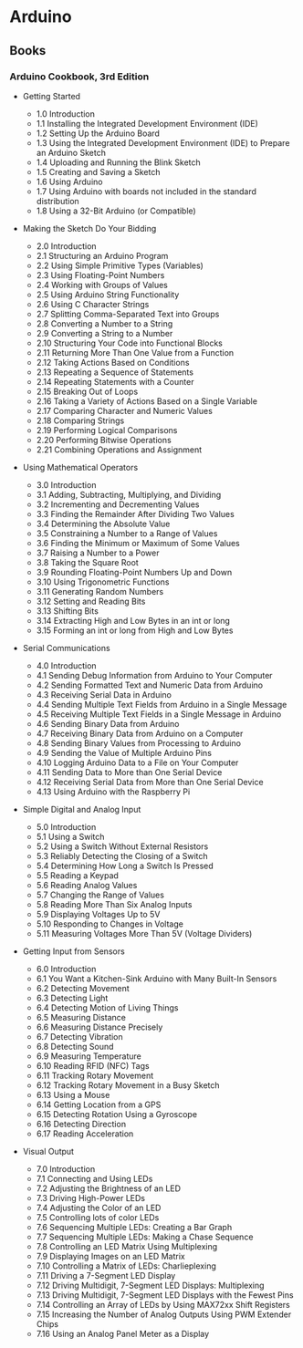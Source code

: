 # Arduino

## Books

### Arduino Cookbook, 3rd Edition

- Getting Started

  - 1.0 Introduction
  - 1.1 Installing the Integrated Development Environment (IDE)
  - 1.2 Setting Up the Arduino Board
  - 1.3 Using the Integrated Development Environment (IDE) to Prepare an Arduino Sketch
  - 1.4 Uploading and Running the Blink Sketch
  - 1.5 Creating and Saving a Sketch
  - 1.6 Using Arduino
  - 1.7 Using Arduino with boards not included in the standard distribution
  - 1.8 Using a 32-Bit Arduino (or Compatible)

- Making the Sketch Do Your Bidding

  - 2.0 Introduction
  - 2.1 Structuring an Arduino Program
  - 2.2 Using Simple Primitive Types (Variables)
  - 2.3 Using Floating-Point Numbers
  - 2.4 Working with Groups of Values
  - 2.5 Using Arduino String Functionality
  - 2.6 Using C Character Strings
  - 2.7 Splitting Comma-Separated Text into Groups
  - 2.8 Converting a Number to a String
  - 2.9 Converting a String to a Number
  - 2.10 Structuring Your Code into Functional Blocks
  - 2.11 Returning More Than One Value from a Function
  - 2.12 Taking Actions Based on Conditions
  - 2.13 Repeating a Sequence of Statements
  - 2.14 Repeating Statements with a Counter
  - 2.15 Breaking Out of Loops
  - 2.16 Taking a Variety of Actions Based on a Single Variable
  - 2.17 Comparing Character and Numeric Values
  - 2.18 Comparing Strings
  - 2.19 Performing Logical Comparisons
  - 2.20 Performing Bitwise Operations
  - 2.21 Combining Operations and Assignment

- Using Mathematical Operators

  - 3.0 Introduction
  - 3.1 Adding, Subtracting, Multiplying, and Dividing
  - 3.2 Incrementing and Decrementing Values
  - 3.3 Finding the Remainder After Dividing Two Values
  - 3.4 Determining the Absolute Value
  - 3.5 Constraining a Number to a Range of Values
  - 3.6 Finding the Minimum or Maximum of Some Values
  - 3.7 Raising a Number to a Power
  - 3.8 Taking the Square Root
  - 3.9 Rounding Floating-Point Numbers Up and Down
  - 3.10 Using Trigonometric Functions
  - 3.11 Generating Random Numbers
  - 3.12 Setting and Reading Bits
  - 3.13 Shifting Bits
  - 3.14 Extracting High and Low Bytes in an int or long
  - 3.15 Forming an int or long from High and Low Bytes

- Serial Communications

  - 4.0 Introduction
  - 4.1 Sending Debug Information from Arduino to Your Computer
  - 4.2 Sending Formatted Text and Numeric Data from Arduino
  - 4.3 Receiving Serial Data in Arduino
  - 4.4 Sending Multiple Text Fields from Arduino in a Single Message
  - 4.5 Receiving Multiple Text Fields in a Single Message in Arduino
  - 4.6 Sending Binary Data from Arduino
  - 4.7 Receiving Binary Data from Arduino on a Computer
  - 4.8 Sending Binary Values from Processing to Arduino
  - 4.9 Sending the Value of Multiple Arduino Pins
  - 4.10 Logging Arduino Data to a File on Your Computer
  - 4.11 Sending Data to More than One Serial Device
  - 4.12 Receiving Serial Data from More than One Serial Device
  - 4.13 Using Arduino with the Raspberry Pi

- Simple Digital and Analog Input

  - 5.0 Introduction
  - 5.1 Using a Switch
  - 5.2 Using a Switch Without External Resistors
  - 5.3 Reliably Detecting the Closing of a Switch
  - 5.4 Determining How Long a Switch Is Pressed
  - 5.5 Reading a Keypad
  - 5.6 Reading Analog Values
  - 5.7 Changing the Range of Values
  - 5.8 Reading More Than Six Analog Inputs
  - 5.9 Displaying Voltages Up to 5V
  - 5.10 Responding to Changes in Voltage
  - 5.11 Measuring Voltages More Than 5V (Voltage Dividers)

- Getting Input from Sensors

  - 6.0 Introduction
  - 6.1 You Want a Kitchen-Sink Arduino with Many Built-In Sensors
  - 6.2 Detecting Movement
  - 6.3 Detecting Light
  - 6.4 Detecting Motion of Living Things
  - 6.5 Measuring Distance
  - 6.6 Measuring Distance Precisely
  - 6.7 Detecting Vibration
  - 6.8 Detecting Sound
  - 6.9 Measuring Temperature
  - 6.10 Reading RFID (NFC) Tags
  - 6.11 Tracking Rotary Movement
  - 6.12 Tracking Rotary Movement in a Busy Sketch
  - 6.13 Using a Mouse
  - 6.14 Getting Location from a GPS
  - 6.15 Detecting Rotation Using a Gyroscope
  - 6.16 Detecting Direction
  - 6.17 Reading Acceleration

- Visual Output

  - 7.0 Introduction
  - 7.1 Connecting and Using LEDs
  - 7.2 Adjusting the Brightness of an LED
  - 7.3 Driving High-Power LEDs
  - 7.4 Adjusting the Color of an LED
  - 7.5 Controlling lots of color LEDs
  - 7.6 Sequencing Multiple LEDs: Creating a Bar Graph
  - 7.7 Sequencing Multiple LEDs: Making a Chase Sequence
  - 7.8 Controlling an LED Matrix Using Multiplexing
  - 7.9 Displaying Images on an LED Matrix
  - 7.10 Controlling a Matrix of LEDs: Charlieplexing
  - 7.11 Driving a 7-Segment LED Display
  - 7.12 Driving Multidigit, 7-Segment LED Displays: Multiplexing
  - 7.13 Driving Multidigit, 7-Segment LED Displays with the Fewest Pins
  - 7.14 Controlling an Array of LEDs by Using MAX72xx Shift Registers
  - 7.15 Increasing the Number of Analog Outputs Using PWM Extender Chips
  - 7.16 Using an Analog Panel Meter as a Display

